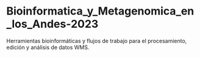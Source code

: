# Bioinformatica_y_Metagenomica_en_los_Andes-2023
Herramientas bioinformáticas y flujos de trabajo para el procesamiento, edición y análisis de datos WMS.


